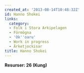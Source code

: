 ```yaml
---
created_at: '2013-08-14T10:48:32Z'
id: Hanno Shokei
links:
  category:
  - Folk i Stora Arkipelagen
  - Förmögna
  - 'Ok''oaru'
  - Work in progress
  - Ärketjockisar
title: Hanno Shokei
---
```


**Resurser: 26 (Kung)** 